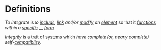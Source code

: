 # Definitions

_To integrate_ is _to_ [_include_](https://github.com/gcassel/Modular-Organization-Terminology/blob/master/terms/include.md)_,_ [_link_](https://github.com/gcassel/Modular-Organization-Terminology/blob/master/terms/link.md) _and/or_ [_modify_](https://github.com/gcassel/Modular-Organization-Terminology/blob/master/terms/modify.md) _an_ [_element_](https://github.com/gcassel/Modular-Organization-Terminology/blob/master/terms/element.md) so that it [_functions_](https://github.com/gcassel/Modular-Organization-Terminology/blob/master/terms/function.md) _within a_ [_specific_](https://github.com/gcassel/Modular-Organization-Terminology/blob/master/terms/specific.md) __ [_form_](https://github.com/gcassel/Modular-Organization-Terminology/blob/master/terms/form.md).

_Integrity_ is a [trait](https://github.com/gcassel/Modular-Organization-Terminology/blob/master/terms/trait.md) of [systems](https://github.com/gcassel/Modular-Organization-Terminology/blob/master/terms/system.md) which _have complete (or, nearly complete) self-_[_compatibility_](https://github.com/gcassel/Modular-Organization-Terminology/blob/master/terms/compatible.md).

